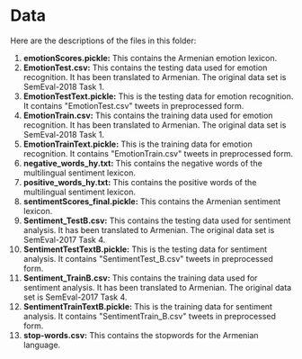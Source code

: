 # Data
Here are the descriptions of the files in this folder:
1. **emotionScores.pickle:** This contains the Armenian emotion lexicon.
2. **EmotionTest.csv:** This contains the testing data used for emotion recognition. It has been translated to Armenian. The original data set is SemEval-2018 Task 1.
3. **EmotionTestText.pickle:** This is the testing data for emotion recognition. It contains "EmotionTest.csv" tweets in preprocessed form.
4. **EmotionTrain.csv:** This contains the training data used for emotion recognition. It has been translated to Armenian. The original data set is SemEval-2018 Task 1.
5. **EmotionTrainText.pickle:** This is the training data for emotion recognition. It contains "EmotionTrain.csv" tweets in preprocessed form.
6. **negative_words_hy.txt:** This contains the negative words of the multilingual sentiment lexicon.
7. **positive_words_hy.txt:** This contains the positive words of the multilingual sentiment lexicon.
8. **sentimentScores_final.pickle:** This contains the Armenian sentiment lexicon.
9. **Sentiment_TestB.csv:** This contains the testing data used for sentiment analysis. It has been translated to Armenian. The original data set is SemEval-2017 Task 4.
10. **SentimentTestTextB.pickle:** This is the testing data for sentiment analysis. It contains "SentimentTest_B.csv" tweets in preprocessed form.
11. **Sentiment_TrainB.csv:** This contains the training data used for sentiment analysis. It has been translated to Armenian. The original data set is SemEval-2017 Task 4.
12. **SentimentTrainTextB.pickle:** This is the training data for sentiment analysis. It contains "SentimentTrain_B.csv" tweets in preprocessed form.
13. **stop-words.csv:** This contains the stopwords for the Armenian language.
